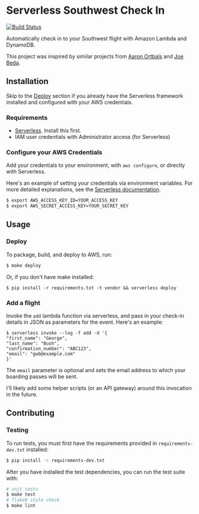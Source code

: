 # Serverless Southwest Check In

[![Build Status](https://travis-ci.org/DavidWittman/serverless-southwest-check-in.svg?branch=master)](https://travis-ci.org/DavidWittman/serverless-southwest-check-in)

Automatically check in to your Southwest flight with Amazon Lambda and DynamoDB.

This project was inspired by similar projects from [Aaron Ortbals](https://github.com/aortbals/southwest-checkin) and [Joe Beda](https://github.com/jbeda/southwest-checkin).

## Installation

Skip to the [Deploy](#deploy) section if you already have the Serverless framework installed and configured with your AWS credentials.

### Requirements

 - [Serverless](https://serverless.com/framework/docs/providers/aws/guide/installation/). Install this first.
 - IAM user credentials with Administrator access (for Serverless)

### Configure your AWS Credentials

Add your credentials to your environment, with `aws configure`, or directly with Serverless.

Here's an example of setting your credentials via environment variables. For more detailed explanations, see the [Serverless documentation](https://serverless.com/framework/docs/providers/aws/guide/credentials/).

``` bash
$ export AWS_ACCESS_KEY_ID=YOUR_ACCESS_KEY
$ export AWS_SECRET_ACCESS_KEY=YOUR_SECRET_KEY
```

## Usage

### Deploy

To package, build, and deploy to AWS, run:

``` bash
$ make deploy
```
Or, if you don't have make installed:

```
$ pip install -r requirements.txt -t vendor && serverless deploy
```

### Add a flight

Invoke the `add` lambda function via serverless, and pass in your check-in details in JSON as parameters for the event. Here's an example:

```
$ serverless invoke --log -f add -d '{
"first_name": "George",
"last_name": "Bush",
"confirmation_number": "ABC123",
"email": "gwb@example.com"
}'

```

The `email` parameter is optional and sets the email address to which your boarding passes will be sent.

I'll likely add some helper scripts (or an API gateway) around this invocation in the future.

## Contributing

### Testing

To run tests, you must first have the requirements provided in `requirements-dev.txt` installed:

``` bash
$ pip install -r requirements-dev.txt
```

After you have installed the test dependencies, you can run the test suite with:

``` bash
# unit tests
$ make test
# flake8 style check
$ make lint
```

